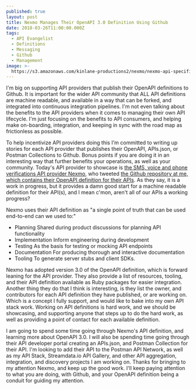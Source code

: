 ```yaml
---
published: true
layout: post
title: Nexmo Manages Their OpenAPI 3.0 Definition Using Github
date: 2018-03-26T11:00:00.000Z
tags:
  - API Evangelist
  - Definitions
  - Messaging
  - Github
  - Management
image: >-
  https://s3.amazonaws.com/kinlane-productions2/nexmo/nexmo-api-specifications.png
---
```

<p></p>
I'm big on supporting API providers that publish their OpenAPI definitions to Github. It is important for the wider API community that ALL API definitions are machine readable, and available in a way that can be forked, and integrated into continuous integration pipelines. I'm not even talking about the benefits to the API providers when it comes to managing their own API lifecycle. I'm just focusing on the benefits to API consumers, and helping make on-boarding, integration, and keeping in sync with the road map as frictionless as possible.

To help incentivize API providers doing this I'm committed to writing up stories for each API provider that publishes their OpenAPI, APIs.json, or Postman Collections to Github. Bonus points if you are doing it in an interesting way that further benefits your operations, as well as your community. Today's API provider to showcase is [the SMS, voice and phone verifications API provider Nexmo](https://www.nexmo.com), who tweeted [the Github repository at me, which contains their OpenAPI definition for their APIs](https://github.com/Nexmo/api-specification). As they say, it is a work in progress, but it provides a damn good start for a machine readable definition for their API(s), and I mean c'mon, aren't all of our APIs a working progress?

Nexmo uses their API definition as "a single point of truth that can be used end-to-end can we used to:"

- Planning Shared during product discussions for planning API functionality
- Implementation Inform engineering during development
- Testing As the basis for testing or mocking API endpoints
- Documentation For producing thorough and interactive documentation
- Tooling To generate server stubs and client SDKs.

Nexmo has adopted version 3.0 of the OpenAPI definition, which is forward leaning for the API provider. They also provide a list of resources, tooling, and their API definition available as Ruby packages for easier integration. Another thing they do that I think is interesting, is they list the owner, and contributors for each API definition they have published, or are working on. Which is a concept I fully support, and would like to bake into my own API stack work. Working on API definitions is hard work, and we should be showcasing, and supporting anyone that steps up to do the hard work, as well as providing a point of contact for each available definition. 

I am going to spend some time going through Nexmo's API definition, and learning more about OpenAPI 3.0. I will also be spending time going through their API developer portal creating an APIs.json, and Postman Collection for their API. I'm looking to add their API to the Postman API Network, as well as my API Stack, Streamdata.io API Gallery, and other API aggregation, integration, and discovery projects I am working on. Thanks for bringing to my attention Nexmo, and keep up the good work. I'll keep paying attention to what you are doing, with Github, and your OpenAPI definition being a conduit for guiding my attention.
